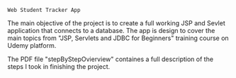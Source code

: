 	Web Student Tracker App

 The main objective of the project is to create a full working JSP
and Sevlet application that connects to a database.
 The app is design to cover the main topics from "JSP, Servlets and JDBC 
for Beginners" training course on Udemy platform.

The PDF file "stepByStepOvierview" containes a full description of the steps 
I took in finishing the project.
